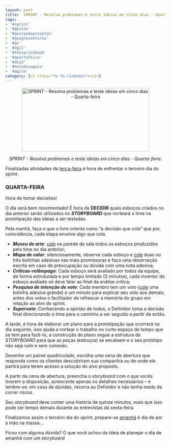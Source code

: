 ```yaml
---
layout: post
title:  SPRINT - Resolva problemas e teste ideias em cinco dias - Quarta-feira
tags:
- '#sprint'
- '#gestao'
- '#gestaodeprojetos'
- '#googleventures'
- '#gv'
- '#agil'
- '#thesprintbook'
- '#quartafeira'
- '#dia3'
- '#metodosageis'
- '#agile'
category: [<i class="fa fa-linkedin"></i>]
---
```


<div style="text-align:center">
<p><img src="https://raw.githubusercontent.com/mateusbtlopes/mateusbtlopes.github.io/master/_posts/img/SprintQuarta.png" alt="SPRINT - Resolva problemas e teste ideias em cinco dias - Quarta-feira" height="200" width="400"/></p>
</div>

<div style="text-align:center">
<p><i>SPRINT - Resolva problemas e teste ideias em cinco dias - Quarta-feira</i>.</p>
</div>

<p>Finalizadas atividades da <a href="./sprint-resolva-problemas-e-teste-ideias-em-cinco-dias-terca-feira.html" target="_blank">terça-feira</a> é hora de enfrentar o terceiro dia do sprint.<p/>

<h3 id="heading3">QUARTA-FEIRA</h3>

<p>Hora de tomar decisões!</p>

<p>O dia será bem movimentado! É hora de <strong>DECIDIR</strong> quais esboços criados no dia anterior serão utilizados no <strong><i>STORYBOARD</i></strong> que norteará o time na prototipação das ideias a ser testadas.</p>

<p>Pela manhã, faça o que o livro orienta como “a decisão que cola” que por, coincidência, cada etapa envolve algo que cola.</p>

<ul>
<li><strong><i>Museu de arte</i></strong>: <u>cole</u> na parede da sala todos os esboços produzidos pelo time no dia anterior;</li>
<li><strong><i>Mapa de calor</i></strong>: silenciosamente, observe cada esboço e <u>cole</u> duas ou três bolinhas adesivas nas mais promissoras e faça uma observação escrita em caso de preocupação ou dúvida com uma nota adesiva;</li>
<li><strong><i>Críticas-relâmpago</i></strong>: Cada esboço será avaliado por todos da equipe, de forma estruturada e por tempo limitado (3 minutos), cada inventor do esboço avaliado só deve falar ao final da análise crítica;</li>
<li><strong><i>Pesquisa de intenção de voto</i></strong>: Cada membro tem um voto (<u>cole</u> uma bolinha adesiva grande) e um minuto para explicar seu voto aos demais, antes dos votos o facilitador de refrescar a memória do grupo em relação ao alvo do sprint.</li>
<li><strong><i>Supervoto</i></strong>: Conhecendo a opinião de todos, o Definidor toma a decisão final direcionando o time para o caminho a ser seguido a partir de então.</li>
</ul>

<p>A tarde, é hora de elaborar um plano para a prototipação que ocorrerá no dia seguinte, isso ajuda a nortear o trabalho no curto espaço de tempo que se tem para fazê-lo, a construção do plano segue a estrutura de <i>STORYBOARD</i> para que as peças (esboços) se encaixem e o seu protótipo não seja ruim e sem conexão.</p>

<p>Desenhe um painel quadriculado, escolha uma cena de abertura que responda como os clientes descobriram sua companhia ou de onde ele partirá para terem acesso a solução do alvo proposto.</p>

<p>A partir da cena de abertura, preencha o <i>storyboard</i> com o que vocês tiverem a disposição, acrescente apenas os detalhes necessários – e lembre-se: em caso de dúvidas, recorra ao Definidor e não tenha medo de correr riscos.</p>

<p>Seu <i>storyboard</i> deve conter uma história de quinze minutos, mais que isso pode ser tempo demais durante as entrevistas da sexta-feira.</p>

<p>Finalizamos assim o terceiro dia do sprint, prepare-se <a href="./sprint-resolva-problemas-e-teste-ideias-em-cinco-dias-quinta-feira.html" target="_blank">amanhã</a> é dia de por a mão na massa...</p>

<p>Ficou com alguma dúvida? O que você achou da ideia de planejar o dia de amanhã com um <i>storyboard</i></p>